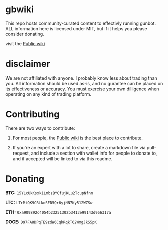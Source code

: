# gbwiki

This repo hosts community-curated content to effectivly running gunbot. ALL information here is licensed under MIT, but if it helps you please consider donating. 

visit the [Public wiki](https://github.com/meesterdude/gbwiki/wiki)

# disclaimer

We are not affiliated with anyone. I probably know less about trading than you. All information should be used as-is, and no gurantee can be placed on its effectiveness or accuracy. You must exercise your own dilligence when operating on any kind of trading platform. 

# Contributing

There are two ways to contribute:

1. For most people, the [Public wiki](https://github.com/meesterdude/gbwiki/wiki) is the best place to contribute. 

2. If you're an expert with a lot to share, create a markdown file via pull-request, and include a section with wallet info for people to donate to, and if accepted will be linked to via this readme. 


# Donating

**BTC:** `15YLcUkKsxk1LmbzBYCfujKLu2TcupNfnm`

**LTC:** `LTrMtQK9CBLkoSED5Qr6yjNN7Ky512WZSw`

**ETH:** `0xa909892c4054b23251302b3413e99143d956317a`

**DOGE:** `D97FA8DPqTE9zdW6CqkRqkT62WmgJkS5pK`
